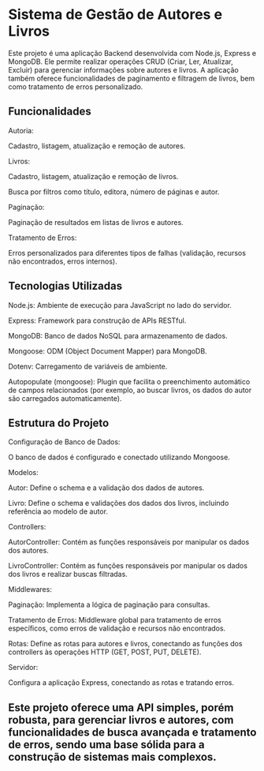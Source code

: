 # Sistema de Gestão de Autores e Livros

Este projeto é uma aplicação Backend desenvolvida com Node.js, Express e MongoDB. Ele permite realizar operações CRUD (Criar, Ler, Atualizar, Excluir) para gerenciar informações sobre autores e livros. A aplicação também oferece funcionalidades de paginamento e filtragem de livros, bem como tratamento de erros personalizado.

## Funcionalidades
Autoria:

Cadastro, listagem, atualização e remoção de autores.

Livros:

Cadastro, listagem, atualização e remoção de livros.

Busca por filtros como título, editora, número de páginas e autor.

Paginação:

Paginação de resultados em listas de livros e autores.

Tratamento de Erros:

Erros personalizados para diferentes tipos de falhas (validação, recursos não encontrados, erros internos).

## Tecnologias Utilizadas
Node.js: Ambiente de execução para JavaScript no lado do servidor.

Express: Framework para construção de APIs RESTful.

MongoDB: Banco de dados NoSQL para armazenamento de dados.

Mongoose: ODM (Object Document Mapper) para MongoDB.

Dotenv: Carregamento de variáveis de ambiente.

Autopopulate (mongoose): Plugin que facilita o preenchimento automático de campos relacionados (por exemplo, ao buscar livros, os dados do autor são carregados automaticamente).

## Estrutura do Projeto
Configuração de Banco de Dados:

O banco de dados é configurado e conectado utilizando Mongoose.

Modelos:

Autor: Define o schema e a validação dos dados de autores.

Livro: Define o schema e validações dos dados dos livros, incluindo referência ao modelo de autor.

Controllers:

AutorController: Contém as funções responsáveis por manipular os dados dos autores.

LivroController: Contém as funções responsáveis por manipular os dados dos livros e realizar buscas filtradas.

Middlewares:

Paginação: Implementa a lógica de paginação para consultas.

Tratamento de Erros: Middleware global para tratamento de erros específicos, como erros de validação e recursos não encontrados.

Rotas: Define as rotas para autores e livros, conectando as funções dos controllers às operações HTTP (GET, POST, PUT, DELETE).

Servidor:

Configura a aplicação Express, conectando as rotas e tratando erros.

## Este projeto oferece uma API simples, porém robusta, para gerenciar livros e autores, com funcionalidades de busca avançada e tratamento de erros, sendo uma base sólida para a construção de sistemas mais complexos.
